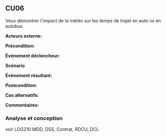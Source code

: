 ## **CU06**
Veux démontrer l'impact de la météo sur les temps de trajet en auto vs en autobus.

**Acteurs externe:** 

**Précondition:** 

**Évènement déclencheur:** 

**Scénario**

**Évènement résultant:**

**Postcondition:** 

**Cas alternatifs:**

**Commentaires:**

### Analyse et conception
voir LOG210
MDD, DSS, Contrat, RDCU, DCL

